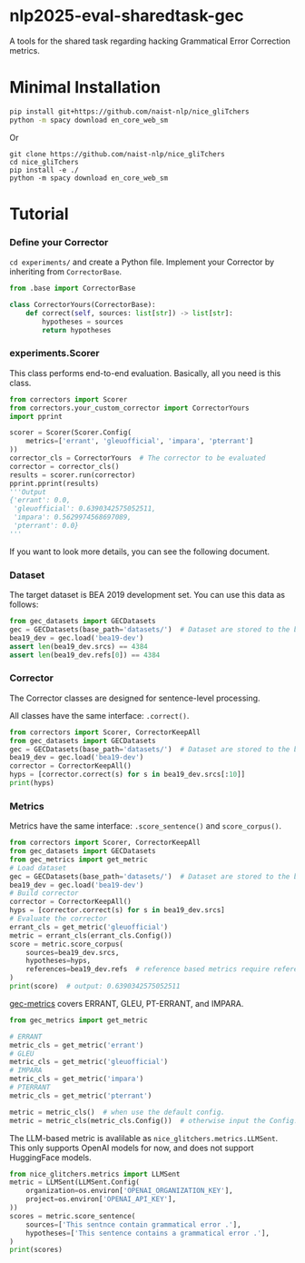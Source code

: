 # nlp2025-eval-sharedtask-gec
A tools for the shared task regarding hacking Grammatical Error Correction metrics.

# Minimal Installation
```sh
pip install git+https://github.com/naist-nlp/nice_gliTchers
python -m spacy download en_core_web_sm
```
Or
```
git clone https://github.com/naist-nlp/nice_gliTchers
cd nice_gliTchers
pip install -e ./
python -m spacy download en_core_web_sm
```

# Tutorial

### Define your Corrector

`cd experiments/` and create a Python file. Implement your Corrector by inheriting from `CorrectorBase`.

```python
from .base import CorrectorBase

class CorrectorYours(CorrectorBase):
    def correct(self, sources: list[str]) -> list[str]:
        hypotheses = sources
        return hypotheses
```

### experiments.Scorer

This class performs end-to-end evaluation. Basically, all you need is this class.

```python
from correctors import Scorer
from correctors.your_custom_corrector import CorrectorYours
import pprint

scorer = Scorer(Scorer.Config(
    metrics=['errant', 'gleuofficial', 'impara', 'pterrant']
))
corrector_cls = CorrectorYours  # The corrector to be evaluated
corrector = corrector_cls()
results = scorer.run(corrector)
pprint.pprint(results)
'''Output
{'errant': 0.0,
 'gleuofficial': 0.6390342575052511,
 'impara': 0.5629974568697089,
 'pterrant': 0.0}
'''
```

If you want to look more details, you can see the following document.

### Dataset

The target dataset is BEA 2019 development set. You can use this data as follows:
```python
from gec_datasets import GECDatasets
gec = GECDatasets(base_path='datasets/')  # Dataset are stored to the base_path.
bea19_dev = gec.load('bea19-dev')
assert len(bea19_dev.srcs) == 4384
assert len(bea19_dev.refs[0]) == 4384
```

### Corrector

The Corrector classes are designed for sentence-level processing.

All classes have the same interface: `.correct()`.

```python
from correctors import Scorer, CorrectorKeepAll
from gec_datasets import GECDatasets
gec = GECDatasets(base_path='datasets/')  # Dataset are stored to the base_path.
bea19_dev = gec.load('bea19-dev')
corrector = CorrectorKeepAll()
hyps = [corrector.correct(s) for s in bea19_dev.srcs[:10]]
print(hyps)
```

### Metrics

Metrics have the same interface: `.score_sentence()` and `score_corpus()`.

```python
from correctors import Scorer, CorrectorKeepAll
from gec_datasets import GECDatasets
from gec_metrics import get_metric
# Load dataset
gec = GECDatasets(base_path='datasets/')  # Dataset are stored to the base_path.
bea19_dev = gec.load('bea19-dev')
# Build corrector
corrector = CorrectorKeepAll()
hyps = [corrector.correct(s) for s in bea19_dev.srcs]
# Evaluate the corrector
errant_cls = get_metric('gleuofficial')
metric = errant_cls(errant_cls.Config())
score = metric.score_corpus(
    sources=bea19_dev.srcs,
    hypotheses=hyps,
    references=bea19_dev.refs  # reference based metrics require references
)
print(score)  # output: 0.6390342575052511
```

[gec-metrics](https://github.com/gotutiyan/gec-metrics) covers ERRANT, GLEU, PT-ERRANT, and IMPARA.
```python
from gec_metrics import get_metric

# ERRANT
metric_cls = get_metric('errant')
# GLEU
metric_cls = get_metric('gleuofficial')
# IMPARA
metric_cls = get_metric('impara')
# PTERRANT
metric_cls = get_metric('pterrant')

metric = metric_cls()  # when use the default config.
metric = metric_cls(metric_cls.Config())  # otherwise input the Config.
```

The LLM-based metric is avalilable as `nice_glitchers.metrics.LLMSent`.  
This only supports OpenAI models for now, and does not support HuggingFace models.
```python
from nice_glitchers.metrics import LLMSent
metric = LLMSent(LLMSent.Config(
    organization=os.environ['OPENAI_ORGANIZATION_KEY'],
    project=os.environ['OPENAI_API_KEY'],
))
scores = metric.score_sentence(
    sources=['This sentnce contain grammatical error .'],
    hypotheses=['This sentence contains a grammatical error .'],
)
print(scores)
```